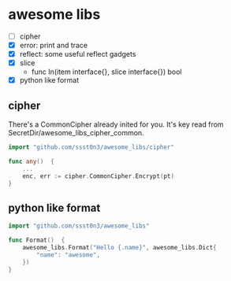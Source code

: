 # awesome libs

- [ ] cipher
- [x] error: print and trace
- [x] reflect: some useful reflect gadgets
- [x] slice
    - func In(item interface{}, slice interface{}) bool
- [x] python like format

## cipher
There's a CommonCipher already inited for you. It's key read from SecretDir/awesome_libs_cipher_common.

```go
import "github.com/ssst0n3/awesome_libs/cipher"

func any()  {
    ...
    enc, err := cipher.CommonCipher.Encrypt(pt)
}
```

## python like format
```go
import "github.com/ssst0n3/awesome_libs"

func Format()  {
	awesome_libs.Format("Hello {.name}", awesome_libs.Dict{
		"name": "awesome",
	})
}
```